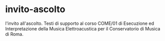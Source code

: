 # invito-ascolto
l'invito all'ascolto. Testi di supporto al corso COME/01 di Esecuzione ed Interpretazione della Musica Elettroacustica per il Conservatorio di Musica di Roma.
